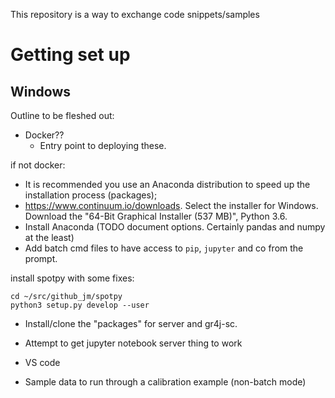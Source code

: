 
This repository is a way to exchange code snippets/samples

# Getting set up

## Windows

Outline to be fleshed out:

* Docker??
    * Entry point to deploying these.

if not docker:

* It is recommended you use an Anaconda distribution to speed up the installation process (packages);
* https://www.continuum.io/downloads. Select the installer for Windows. Download the "64-Bit Graphical Installer (537 MB)", Python 3.6. 
* Install Anaconda (TODO document options. Certainly pandas and numpy at the least)
* Add batch cmd files to have access to `pip`, `jupyter` and co from the prompt. 

install spotpy with some fixes:

```
cd ~/src/github_jm/spotpy
python3 setup.py develop --user
```

* Install/clone the "packages" for server and gr4j-sc.
* Attempt to get jupyter notebook server thing to work
* VS code

* Sample data to run through a calibration example (non-batch mode)
